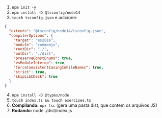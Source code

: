 1. `npm init -y`
2. `npm install -D @tsconfig/node14`
3. `touch tsconfig.json` e adicione:
```JSON
{
  "extends": "@tsconfig/node14/tsconfig.json",
  "compilerOptions": {
    "target": "es2016",                                 
    "module": "commonjs",
    "rootDir": "./",
    "outDir": "./dist",
    "preserveConstEnums": true,
    "esModuleInterop": true,
    "forceConsistentCasingInFileNames": true,
    "strict": true,
    "skipLibCheck": true
  }
}
```
4. `npm install -D @types/node`
5. `touch index.ts && touch exercises.ts`
6. **Compilando:** `npx tsc` (gera uma pasta dist, que contem os arquivos JS)
7. **Rodando:** node ./dist/index.js 
